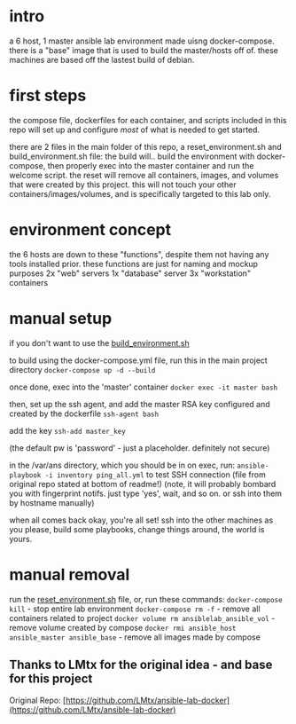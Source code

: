 # intro
a 6 host, 1 master ansible lab environment made uisng docker-compose. there is a "base" image that is used to build the master/hosts off of.
these machines are based off the lastest build of debian.

# first steps
the compose file, dockerfiles for each container, and scripts included in this repo will set up and configure *most* of what is needed to get started. 


there are 2 files in the main folder of this repo, a reset_environment.sh and build_environment.sh file:
the build will.. build the environment with docker-compose, then properly exec into the master container and run the welcome script. 
the reset will remove all containers, images, and volumes that were created by this project. this will not touch your other containers/images/volumes, and is specifically targeted to this lab only. 

# environment concept 
the 6 hosts are down to these "functions", despite them not having any tools installed prior. these functions are just for naming and mockup purposes
2x "web" servers
1x "database" server
3x "workstation" containers

# manual setup
if you don't want to use the [build_environment.sh](./build_environment.sh)

to build using the docker-compose.yml file, run this in the main project directory 
` docker-compose up -d --build ` 

once done, exec into the 'master' container
` docker exec -it master bash ` 

then, set up the ssh agent, and add the master RSA key configured and created by the dockerfile
` ssh-agent bash `

add the key 
` ssh-add master_key ` 

(the default pw is 'password' - just a placeholder. definitely not secure)

in the /var/ans directory, which you should be in on exec, 
run:
` ansible-playbook -i inventory ping_all.yml ` 
to test SSH connection (file from original repo stated at bottom of readme!)
(note, it will probably bombard you with fingerprint notifs. just type 'yes', wait, and so on. or ssh into them by hostname manually) 

when all comes back okay, you're all set! ssh into the other machines as you please, build some playbooks, change things around, the world is yours.

# manual removal
run the [reset_environment.sh](./reset_environment.sh) file, or, run these commands:
` docker-compose kill ` - stop entire lab environment
` docker-compose rm -f ` - remove all containers related to project
` docker volume rm ansiblelab_ansible_vol ` - remove volume created by compose
` docker rmi ansible_host ansible_master ansible_base ` - remove all images made by compose

## Thanks to LMtx for the original idea - and base for this project 
Original Repo: [https://github.com/LMtx/ansible-lab-docker](https://github.com/LMtx/ansible-lab-docker)

